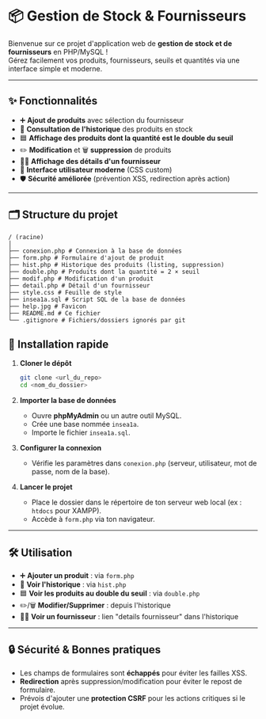 # 📦 Gestion de Stock & Fournisseurs

Bienvenue sur ce projet d'application web de **gestion de stock et de fournisseurs** en PHP/MySQL !  
Gérez facilement vos produits, fournisseurs, seuils et quantités via une interface simple et moderne.

---

## ✨ Fonctionnalités

- ➕ **Ajout de produits** avec sélection du fournisseur
- 📜 **Consultation de l'historique** des produits en stock
- 🟦 **Affichage des produits dont la quantité est le double du seuil**
- ✏️ **Modification** et 🗑️ **suppression** de produits
- 🧑‍💼 **Affichage des détails d'un fournisseur**
- 🎨 **Interface utilisateur moderne** (CSS custom)
- 🛡️ **Sécurité améliorée** (prévention XSS, redirection après action)

---

## 🗂️ Structure du projet
```
/ (racine)
│
├── conexion.php # Connexion à la base de données
├── form.php # Formulaire d'ajout de produit
├── hist.php # Historique des produits (listing, suppression)
├── double.php # Produits dont la quantité = 2 × seuil
├── modif.php # Modification d'un produit
├── detail.php # Détail d'un fournisseur
├── style.css # Feuille de style
├── insea1a.sql # Script SQL de la base de données
├── help.jpg # Favicon
├── README.md # Ce fichier
└── .gitignore # Fichiers/dossiers ignorés par git

```

## 🚀 Installation rapide

1. **Cloner le dépôt**  
   ```bash
   git clone <url_du_repo>
   cd <nom_du_dossier>
   ```

2. **Importer la base de données**  
   - Ouvre **phpMyAdmin** ou un autre outil MySQL.
   - Crée une base nommée `insea1a`.
   - Importe le fichier `insea1a.sql`.

3. **Configurer la connexion**  
   - Vérifie les paramètres dans `conexion.php` (serveur, utilisateur, mot de passe, nom de la base).

4. **Lancer le projet**  
   - Place le dossier dans le répertoire de ton serveur web local (ex : `htdocs` pour XAMPP).
   - Accède à `form.php` via ton navigateur.

---

## 🛠️ Utilisation

- ➕ **Ajouter un produit** : via `form.php`
- 📜 **Voir l'historique** : via `hist.php`
- 🟦 **Voir les produits au double du seuil** : via `double.php`
- ✏️/🗑️ **Modifier/Supprimer** : depuis l'historique
- 🧑‍💼 **Voir un fournisseur** : lien "details fournisseur" dans l'historique

---

## 🔒 Sécurité & Bonnes pratiques

- Les champs de formulaires sont **échappés** pour éviter les failles XSS.
- **Redirection** après suppression/modification pour éviter le repost de formulaire.
- Prévois d'ajouter une **protection CSRF** pour les actions critiques si le projet évolue.




